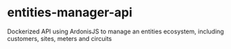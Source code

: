 # entities-manager-api
Dockerized API using ArdonisJS to manage an entities ecosystem, including customers, sites, meters and circuits
